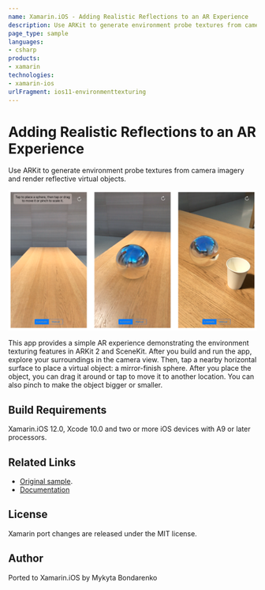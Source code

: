 ```yaml
---
name: Xamarin.iOS - Adding Realistic Reflections to an AR Experience
description: Use ARKit to generate environment probe textures from camera imagery and render reflective virtual objects. This app provides a simple AR...
page_type: sample
languages:
- csharp
products:
- xamarin
technologies:
- xamarin-ios
urlFragment: ios11-environmenttexturing
---
```

# Adding Realistic Reflections to an AR Experience

Use ARKit to generate environment probe textures from camera imagery and render reflective virtual objects.

![Cases](Screenshots/screenshot-1.png)

This app provides a simple AR experience demonstrating the environment texturing features in ARKit 2 and SceneKit. After you build and run the app, explore your surroundings in the camera view. Then, tap a nearby horizontal surface to place a virtual object: a mirror-finish sphere. After you place the object, you can drag it around or tap to move it to another location. You can also pinch to make the object bigger or smaller. 

## Build Requirements

Xamarin.iOS 12.0, Xcode 10.0 and two or more iOS devices with A9 or later processors.

## Related Links

- [Original sample](https://developer.apple.com/documentation/arkit/adding_realistic_reflections_to_an_ar_experience).
- [Documentation](https://developer.apple.com/documentation/arkit/arenvironmentprobeanchor)

## License

Xamarin port changes are released under the MIT license.

## Author

Ported to Xamarin.iOS by Mykyta Bondarenko
